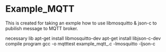 # Example_MQTT
This is created for taking an exmple how to use libmosquitto & json-c to pubilish message to MQTT broker.


necessary lib
apt-get install libmosquitto-dev
apt-get install libjson-c-dev
compile program
gcc -o mqtttest example_mqtt_.c -lmosquitto -ljson-c
